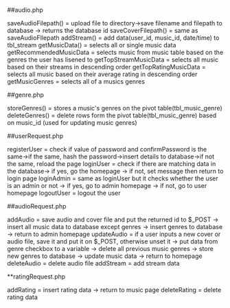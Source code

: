 ##audio.php

  saveAudioFilepath() = upload file to directory->save filename and filepath to database -> returns the database id
  saveCoverFilepath() = same as saveAudioFIlepath
  addStream() = add data(user_id, music_id, date/time) to tbl_stream
  getMusicData() = selects all or single music data
  getRecommendedMusicData = selects music from music table based on the genres the user has lisened to
  getTopStreamMusicData = selects all music based on their streams in descending order
  getTopRatingMusicData = selects all music based on their average rating in descending order
  getMusicGenres = selects all of a musics genres


##genre.php

  storeGenres() = stores a music's genres on the pivot table(tbl_music_genre)
  deleteGenres() = delete rows form the pivot table(tbl_music_genre) based on music_id (used for updating music genres)

##userRequest.php

  registerUser = check if value of password and confirmPassword is the same->if the same, hash the password->insert details to database->if not the same, reload the page
  loginUser = check if there are matching data in the database-> if yes, go the homepage -> if not, set message then return to login page
  loginAdmin = same as loginUser but it checks whether the user is an admin or not -> if yes, go to admin homepage -> if not, go to user homepage
  logoutUser = logout the user

##audioRequest.php

  addAudio = save audio and cover file and put the returned id to $_POST -> insert all music data to database except genres -> insert genres to database -> return to admin homepage
  updateAudio = if a user inputs a new cover or audio file, save it and put it on $_POST, otherwise unset it -> put data from genre checkbox to a variable -> delete all previous music genres -> store new genres to database -> update music data -> return to homepage
  deleteAudio = delete audio file
  addStream = add stream data

**ratingRequest.php

  addRating = insert rating data -> return to music page
  deleteRating = delete rating data

  
